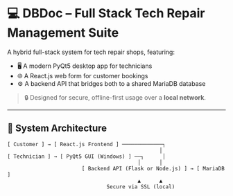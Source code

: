 # 💻 DBDoc – Full Stack Tech Repair Management Suite

A hybrid full-stack system for tech repair shops, featuring:

- 🖥️ A modern PyQt5 desktop app for technicians
- 🌐 A React.js web form for customer bookings
- ⚙️ A backend API that bridges both to a shared MariaDB database

> 🔒 Designed for secure, offline-first usage over a **local network**.

---

## 📐 System Architecture

```text
[ Customer ] → [ React.js Frontend ] ─────────────┐
                                                 │
[ Technician ] → [ PyQt5 GUI (Windows) ] ──┐      │
                                          │      │
                        [ Backend API (Flask or Node.js) ] → [ MariaDB ]
                                          ▲      ▲
                                Secure via SSL (local)
